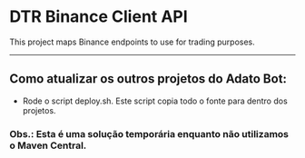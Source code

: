 # DTR Binance Client API
This project maps Binance endpoints to use for trading purposes.



---




## Como atualizar os outros projetos do Adato Bot:

* Rode o script deploy.sh. Este script copia todo o fonte para dentro dos projetos. 
### Obs.: Esta é uma solução temporária enquanto não utilizamos o Maven Central.


